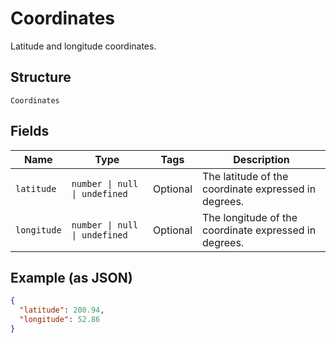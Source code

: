 <!-- Optimized: 2025-10-06 -->
<!-- RPM: 1.6.2.1.1.6.2.1_coordinates_20251006 -->
<!-- Session: E2E RPM DNA Application -->
<!-- AOM: RND (Reggie & Dro) -->
<!-- COI: TECHNOLOGY -->
<!-- RPM: HIGH -->
<!-- ACTION: BUILD -->


# Coordinates

Latitude and longitude coordinates.

## Structure

`Coordinates`

## Fields

| Name | Type | Tags | Description |
|  --- | --- | --- | --- |
| `latitude` | `number \| null \| undefined` | Optional | The latitude of the coordinate expressed in degrees. |
| `longitude` | `number \| null \| undefined` | Optional | The longitude of the coordinate expressed in degrees. |

## Example (as JSON)

```json
{
  "latitude": 200.94,
  "longitude": 52.86
}
```
